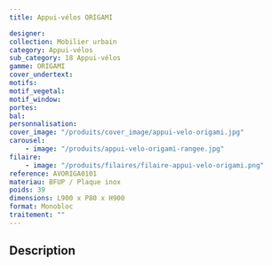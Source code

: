 ```yaml
---
title: Appui-vélos ORIGAMI

designer:
collection: Mobilier urbain
category: Appui-vélos
sub_category: 18 Appui-vélos
gamme: ORIGAMI
cover_undertext:
motifs:
motif_vegetal:
motif_window:
portes:
bal:
personnalisation:
cover_image: "/produits/cover_image/appui-velo-origami.jpg"
carousel:
    - image: "/produits/appui-velo-origami-rangee.jpg"
filaire:
    - image: "/produits/filaires/filaire-appui-velo-origami.png"
reference: AVORIGA0101
materiau: BFUP / Plaque inox
poids: 39
dimensions: L900 x P80 x H900
format: Monobloc
traitement: ""
---
```


## Description
